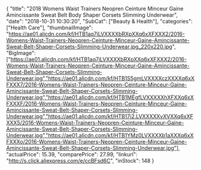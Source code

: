 {
	"title": "2018 Womens Waist Trainers Neopren Ceinture Minceur Gaine Amincissante Sweat Belt Body Shaper Corsets Slimming Underwear",
	"date": "2018-10-31 10:30:20",
	"SubCat": ["Beauty & Health"],
	"categories": ["Health Care"],
	"thumbnailImage": "https://ae01.alicdn.com/kf/HTB1aq7iLVXXXXbRXpXXq6xXFXXX2/2016-Womens-Waist-Trainers-Neopren-Ceinture-Minceur-Gaine-Amincissante-Sweat-Belt-Shaper-Corsets-Slimming-Underwear.jpg_220x220.jpg",
	"BigImage": ["https://ae01.alicdn.com/kf/HTB1aq7iLVXXXXbRXpXXq6xXFXXX2/2016-Womens-Waist-Trainers-Neopren-Ceinture-Minceur-Gaine-Amincissante-Sweat-Belt-Shaper-Corsets-Slimming-Underwear.jpg","https://ae01.alicdn.com/kf/HTB1S5gmLVXXXXczXXXXq6xXFXXX7/2016-Womens-Waist-Trainers-Neopren-Ceinture-Minceur-Gaine-Amincissante-Sweat-Belt-Shaper-Corsets-Slimming-Underwear.jpg","https://ae01.alicdn.com/kf/HTB1MEgfLVXXXXXhXFXXq6xXFXXXF/2016-Womens-Waist-Trainers-Neopren-Ceinture-Minceur-Gaine-Amincissante-Sweat-Belt-Shaper-Corsets-Slimming-Underwear.jpg","https://ae01.alicdn.com/kf/HTB17i2.LVXXXXXvXVXXq6xXFXXX5/2016-Womens-Waist-Trainers-Neopren-Ceinture-Minceur-Gaine-Amincissante-Sweat-Belt-Shaper-Corsets-Slimming-Underwear.jpg","https://ae01.alicdn.com/kf/HTB1YMz0LVXXXXb1aXXXq6xXFXXXo/2016-Womens-Waist-Trainers-Neopren-Ceinture-Minceur-Gaine-Amincissante-Sweat-Belt-Shaper-Corsets-Slimming-Underwear.jpg"],
	"actualPrice": 15.39,
	"comparePrice": 27.99,
	"linkurl": "http://s.click.aliexpress.com/e/ccBFsd6C",
	"inStock": 148
}

